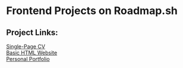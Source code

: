 # Frontend Projects on Roadmap.sh

## Project Links:
[Single-Page CV](https://roadmap.sh/projects/single-page-cv)<br>
[Basic HTML Website](https://roadmap.sh/projects/basic-html-website)<br>
[Personal Portfolio](https://roadmap.sh/projects/portfolio-website)
